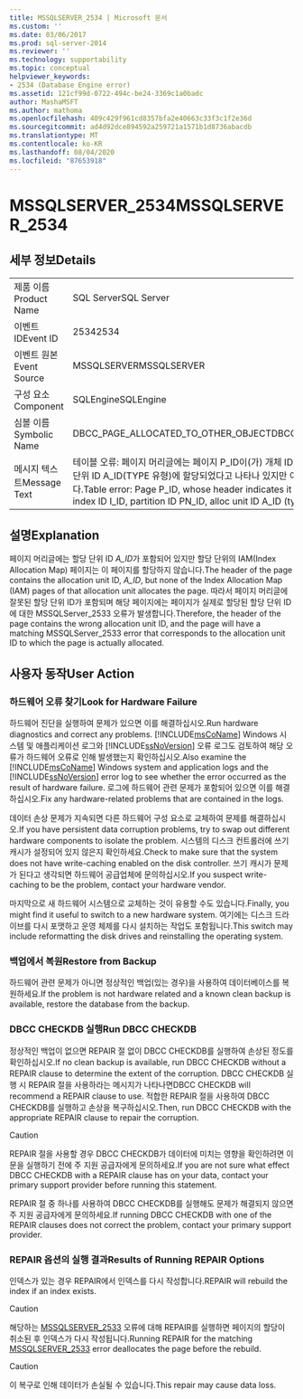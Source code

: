 ```yaml
---
title: MSSQLSERVER_2534 | Microsoft 문서
ms.custom: ''
ms.date: 03/06/2017
ms.prod: sql-server-2014
ms.reviewer: ''
ms.technology: supportability
ms.topic: conceptual
helpviewer_keywords:
- 2534 (Database Engine error)
ms.assetid: 121cf99d-0722-494c-be24-3369c1a0badc
author: MashaMSFT
ms.author: mathoma
ms.openlocfilehash: 409c429f961cd8357bfa2e40663c33f3c1f2e36d
ms.sourcegitcommit: ad4d92dce894592a259721a1571b1d8736abacdb
ms.translationtype: MT
ms.contentlocale: ko-KR
ms.lasthandoff: 08/04/2020
ms.locfileid: "87653918"
---
```

# <a name="mssqlserver_2534"></a><span data-ttu-id="14d19-102">MSSQLSERVER_2534</span><span class="sxs-lookup"><span data-stu-id="14d19-102">MSSQLSERVER_2534</span></span>
    
## <a name="details"></a><span data-ttu-id="14d19-103">세부 정보</span><span class="sxs-lookup"><span data-stu-id="14d19-103">Details</span></span>  
  
|||  
|-|-|  
|<span data-ttu-id="14d19-104">제품 이름</span><span class="sxs-lookup"><span data-stu-id="14d19-104">Product Name</span></span>|<span data-ttu-id="14d19-105">SQL Server</span><span class="sxs-lookup"><span data-stu-id="14d19-105">SQL Server</span></span>|  
|<span data-ttu-id="14d19-106">이벤트 ID</span><span class="sxs-lookup"><span data-stu-id="14d19-106">Event ID</span></span>|<span data-ttu-id="14d19-107">2534</span><span class="sxs-lookup"><span data-stu-id="14d19-107">2534</span></span>|  
|<span data-ttu-id="14d19-108">이벤트 원본</span><span class="sxs-lookup"><span data-stu-id="14d19-108">Event Source</span></span>|<span data-ttu-id="14d19-109">MSSQLSERVER</span><span class="sxs-lookup"><span data-stu-id="14d19-109">MSSQLSERVER</span></span>|  
|<span data-ttu-id="14d19-110">구성 요소</span><span class="sxs-lookup"><span data-stu-id="14d19-110">Component</span></span>|<span data-ttu-id="14d19-111">SQLEngine</span><span class="sxs-lookup"><span data-stu-id="14d19-111">SQLEngine</span></span>|  
|<span data-ttu-id="14d19-112">심볼 이름</span><span class="sxs-lookup"><span data-stu-id="14d19-112">Symbolic Name</span></span>|<span data-ttu-id="14d19-113">DBCC_PAGE_ALLOCATED_TO_OTHER_OBJECT</span><span class="sxs-lookup"><span data-stu-id="14d19-113">DBCC_PAGE_ALLOCATED_TO_OTHER_OBJECT</span></span>|  
|<span data-ttu-id="14d19-114">메시지 텍스트</span><span class="sxs-lookup"><span data-stu-id="14d19-114">Message Text</span></span>|<span data-ttu-id="14d19-115">테이블 오류: 페이지 머리글에는 페이지 P_ID이(가) 개체 ID O_ID, 인덱스 ID I_ID, 파티션 ID PN_ID, 할당 단위 ID A_ID(TYPE 유형)에 할당되었다고 나타나 있지만 이 페이지는 다른 개체에 의해 할당되었습니다.</span><span class="sxs-lookup"><span data-stu-id="14d19-115">Table error: Page P_ID, whose header indicates it as being allocated to object ID O_ID, index ID I_ID, partition ID PN_ID, alloc unit ID A_ID (type TYPE), is allocated by another object.</span></span>|  
  
## <a name="explanation"></a><span data-ttu-id="14d19-116">설명</span><span class="sxs-lookup"><span data-stu-id="14d19-116">Explanation</span></span>  
 <span data-ttu-id="14d19-117">페이지 머리글에는 할당 단위 ID *A_ID*가 포함되어 있지만 할당 단위의 IAM(Index Allocation Map) 페이지는 이 페이지를 할당하지 않습니다.</span><span class="sxs-lookup"><span data-stu-id="14d19-117">The header of the page contains the allocation unit ID, *A_ID*, but none of the Index Allocation Map (IAM) pages of that allocation unit allocates the page.</span></span> <span data-ttu-id="14d19-118">따라서 페이지 머리글에 잘못된 할당 단위 ID가 포함되며 해당 페이지에는 페이지가 실제로 할당된 할당 단위 ID에 대한 MSSQLServer_2533 오류가 발생합니다.</span><span class="sxs-lookup"><span data-stu-id="14d19-118">Therefore, the header of the page contains the wrong allocation unit ID, and the page will have a matching MSSQLServer_2533 error that corresponds to the allocation unit ID to which the page is actually allocated.</span></span>  
  
## <a name="user-action"></a><span data-ttu-id="14d19-119">사용자 동작</span><span class="sxs-lookup"><span data-stu-id="14d19-119">User Action</span></span>  
  
### <a name="look-for-hardware-failure"></a><span data-ttu-id="14d19-120">하드웨어 오류 찾기</span><span class="sxs-lookup"><span data-stu-id="14d19-120">Look for Hardware Failure</span></span>  
 <span data-ttu-id="14d19-121">하드웨어 진단을 실행하여 문제가 있으면 이를 해결하십시오.</span><span class="sxs-lookup"><span data-stu-id="14d19-121">Run hardware diagnostics and correct any problems.</span></span> <span data-ttu-id="14d19-122">[!INCLUDE[msCoName](../../includes/msconame-md.md)] Windows 시스템 및 애플리케이션 로그와 [!INCLUDE[ssNoVersion](../../includes/ssnoversion-md.md)] 오류 로그도 검토하여 해당 오류가 하드웨어 오류로 인해 발생했는지 확인하십시오.</span><span class="sxs-lookup"><span data-stu-id="14d19-122">Also examine the [!INCLUDE[msCoName](../../includes/msconame-md.md)] Windows system and application logs and the [!INCLUDE[ssNoVersion](../../includes/ssnoversion-md.md)] error log to see whether the error occurred as the result of hardware failure.</span></span> <span data-ttu-id="14d19-123">로그에 하드웨어 관련 문제가 포함되어 있으면 이를 해결하십시오.</span><span class="sxs-lookup"><span data-stu-id="14d19-123">Fix any hardware-related problems that are contained in the logs.</span></span>  
  
 <span data-ttu-id="14d19-124">데이터 손상 문제가 지속되면 다른 하드웨어 구성 요소로 교체하여 문제를 해결하십시오.</span><span class="sxs-lookup"><span data-stu-id="14d19-124">If you have persistent data corruption problems, try to swap out different hardware components to isolate the problem.</span></span> <span data-ttu-id="14d19-125">시스템의 디스크 컨트롤러에 쓰기 캐시가 설정되어 있지 않은지 확인하세요.</span><span class="sxs-lookup"><span data-stu-id="14d19-125">Check to make sure that the system does not have write-caching enabled on the disk controller.</span></span> <span data-ttu-id="14d19-126">쓰기 캐시가 문제가 된다고 생각되면 하드웨어 공급업체에 문의하십시오.</span><span class="sxs-lookup"><span data-stu-id="14d19-126">If you suspect write-caching to be the problem, contact your hardware vendor.</span></span>  
  
 <span data-ttu-id="14d19-127">마지막으로 새 하드웨어 시스템으로 교체하는 것이 유용할 수도 있습니다.</span><span class="sxs-lookup"><span data-stu-id="14d19-127">Finally, you might find it useful to switch to a new hardware system.</span></span> <span data-ttu-id="14d19-128">여기에는 디스크 드라이브를 다시 포맷하고 운영 체제를 다시 설치하는 작업도 포함됩니다.</span><span class="sxs-lookup"><span data-stu-id="14d19-128">This switch may include reformatting the disk drives and reinstalling the operating system.</span></span>  
  
### <a name="restore-from-backup"></a><span data-ttu-id="14d19-129">백업에서 복원</span><span class="sxs-lookup"><span data-stu-id="14d19-129">Restore from Backup</span></span>  
 <span data-ttu-id="14d19-130">하드웨어 관련 문제가 아니면 정상적인 백업(있는 경우)을 사용하여 데이터베이스를 복원하세요.</span><span class="sxs-lookup"><span data-stu-id="14d19-130">If the problem is not hardware related and a known clean backup is available, restore the database from the backup.</span></span>  
  
### <a name="run-dbcc-checkdb"></a><span data-ttu-id="14d19-131">DBCC CHECKDB 실행</span><span class="sxs-lookup"><span data-stu-id="14d19-131">Run DBCC CHECKDB</span></span>  
 <span data-ttu-id="14d19-132">정상적인 백업이 없으면 REPAIR 절 없이 DBCC CHECKDB를 실행하여 손상된 정도를 확인하십시오.</span><span class="sxs-lookup"><span data-stu-id="14d19-132">If no clean backup is available, run DBCC CHECKDB without a REPAIR clause to determine the extent of the corruption.</span></span> <span data-ttu-id="14d19-133">DBCC CHECKDB 실행 시 REPAIR 절을 사용하라는 메시지가 나타나면</span><span class="sxs-lookup"><span data-stu-id="14d19-133">DBCC CHECKDB will recommend a REPAIR clause to use.</span></span> <span data-ttu-id="14d19-134">적합한 REPAIR 절을 사용하여 DBCC CHECKDB를 실행하고 손상을 복구하십시오.</span><span class="sxs-lookup"><span data-stu-id="14d19-134">Then, run DBCC CHECKDB with the appropriate REPAIR clause to repair the corruption.</span></span>  
  
> [!CAUTION]  
>  <span data-ttu-id="14d19-135">REPAIR 절을 사용할 경우 DBCC CHECKDB가 데이터에 미치는 영향을 확인하려면 이 문을 실행하기 전에 주 지원 공급자에게 문의하세요.</span><span class="sxs-lookup"><span data-stu-id="14d19-135">If you are not sure what effect DBCC CHECKDB with a REPAIR clause has on your data, contact your primary support provider before running this statement.</span></span>  
  
 <span data-ttu-id="14d19-136">REPAIR 절 중 하나를 사용하여 DBCC CHECKDB를 실행해도 문제가 해결되지 않으면 주 지원 공급자에게 문의하세요.</span><span class="sxs-lookup"><span data-stu-id="14d19-136">If running DBCC CHECKDB with one of the REPAIR clauses does not correct the problem, contact your primary support provider.</span></span>  
  
### <a name="results-of-running-repair-options"></a><span data-ttu-id="14d19-137">REPAIR 옵션의 실행 결과</span><span class="sxs-lookup"><span data-stu-id="14d19-137">Results of Running REPAIR Options</span></span>  
 <span data-ttu-id="14d19-138">인덱스가 있는 경우 REPAIR에서 인덱스를 다시 작성합니다.</span><span class="sxs-lookup"><span data-stu-id="14d19-138">REPAIR will rebuild the index if an index exists.</span></span>  
  
> [!CAUTION]  
>  <span data-ttu-id="14d19-139">해당하는 [MSSQLSERVER_2533](mssqlserver-2533-database-engine-error.md) 오류에 대해 REPAIR를 실행하면 페이지의 할당이 취소된 후 인덱스가 다시 작성됩니다.</span><span class="sxs-lookup"><span data-stu-id="14d19-139">Running REPAIR for the matching [MSSQLSERVER_2533](mssqlserver-2533-database-engine-error.md) error deallocates the page before the rebuild.</span></span>  
  
> [!CAUTION]  
>  <span data-ttu-id="14d19-140">이 복구로 인해 데이터가 손실될 수 있습니다.</span><span class="sxs-lookup"><span data-stu-id="14d19-140">This repair may cause data loss.</span></span>  
  
  
